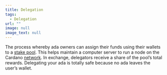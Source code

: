 ```yaml
---
title: Delegation
tags:
  - Delegation
url: ""
image: null
image_text: null
---
```


The process whereby ada owners can assign their funds using their wallets to a [stake pool](https://www.essentialcardano.io/glossary/stake-pool). This helps maintain a computer server to run a node on the Cardano [network](https://www.essentialcardano.io/glossary/networking). In exchange, delegators receive a share of the pool’s total rewards. Delegating your ada is totally safe because no ada leaves the user’s wallet.

